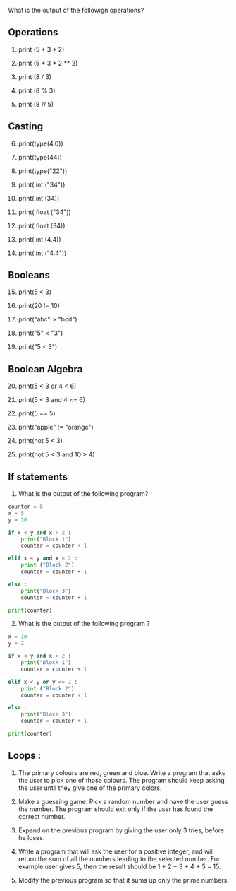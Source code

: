 What is the output of the followign operations? 

## Operations

1. print (5 + 3 * 2)
2. print (5 + 3 * 2 ** 2)

3. print (8 / 3)
4. print (8 % 3)
5. print (8 // 5)

## Casting

6. print(type(4.0))
7. print(type(44))
8. print(type("22"))

9. print( int ("34"))
10. print( int (34))

11. print( float ("34"))
12. print( float (34))

13. print( int (4.4))
14. print( int ("4.4"))

## Booleans

15. print(5 < 3)
16. print(20 != 10)
17. print("abc" > "bcd")

18. print("5" < "3")
19. print("5 < 3")

## Boolean Algebra

20. print(5 < 3 or 4 < 6)
20. print(5 < 3 and 4 <= 6)
21. print(5 == 5)
22. print("apple" != "orange")

22. print(not 5 < 3)
23. print(not 5 < 3 and 10 > 4)

## If statements 

1. What is the output of the following program? 

```python
counter = 0
x = 5 
y = 10 

if x < y and x > 2 : 
	print("Block 1")
	counter = counter + 1

elif x < y and x < 2 : 
	print ("Block 2")
	counter = counter + 1

else : 
	print("Block 3")
	counter = counter + 1

print(counter)
```

2. What is the output of the following program ? 

```python
x = 10
y = 2 

if x < y and x > 2 : 
	print("Block 1")
	counter = counter + 1

elif x < y or y <= 2 : 
	print ("Block 2")
	counter = counter + 1

else : 
	print("Block 3")
	counter = counter + 1

print(counter)
```

## Loops : 

1. The primary colours are red, green and blue. Write a program that asks the user to pick one of those colours. The program should keep asking the user until they give one of the primary colors. 

2. Make a guessing game. Pick a random number and have the user guess the number. The program should exit only if the user has found the correct number. 

3. Expand on the previous program by giving the user only 3 tries, before he loses. 

4. Write a program that will ask the user for a positive integer, and will return the sum of all the numbers leading to the selected number. For example user gives 5, then the result should be 1 + 2 + 3 + 4 + 5 = 15. 

5. Modify the previous program so that it sums up only the prime numbers.